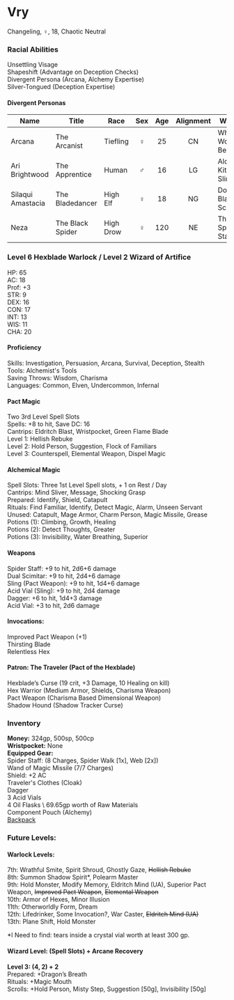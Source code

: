 # Vry 
Changeling, ♀, 18, Chaotic Neutral

### Racial Abilities
Unsettling Visage \
Shapeshift (Advantage on Deception Checks) \
Divergent Persona (Arcana, Alchemy Expertise) \
Silver-Tongued (Deception Expertise)

#### Divergent Personas
| Name              | Title             |   Race    | Sex | Age | Alignment |         Weapon         | Familiar |
| ----------------- | ----------------- | --------- |:---:|:---:|:---------:| ---------------------- | -------- |
| Arcana            | The Arcanist      | Tiefling  |  ♀  | 25  |    CN     | Whatever Work Best     | Gargoyle |
| Ari Brightwood    | The Apprentice    | Human     |  ♂  | 16  |    LG     | Alchemy Kit & Sling    | Octopus  |
| Silaqui Amastacia | The Bladedancer   | High Elf  |  ♀  | 18  |    NG     | Double-Bladed Scimitar | Owl      |
| Neza              | The Black Spider  | High Drow |  ♀  | 120 |    NE     | The Spider Staff       | Spider   |

### Level 6 Hexblade Warlock / Level 2 Wizard of Artifice
HP: 65 \
AC: 18 \
Prof: +3 \
STR: 9 \
DEX: 16 \
CON: 17 \
INT: 13 \
WIS: 11 \
CHA: 20

#### Proficiency
Skills: Investigation, Persuasion, Arcana, Survival, Deception, Stealth \
Tools: Alchemist's Tools \
Saving Throws: Wisdom, Charisma \
Languages: Common, Elven, Undercommon, Infernal 

#### Pact Magic
Two 3rd Level Spell Slots \
Spells: +8 to hit, Save DC: 16 \
Cantrips: Eldritch Blast, Wristpocket, Green Flame Blade \
Level 1: Hellish Rebuke \
Level 2: Hold Person, Suggestion, Flock of Familiars \
Level 3: Counterspell, Elemental Weapon, Dispel Magic

#### Alchemical Magic
Spell Slots: Three 1st Level Spell slots, + 1 on Rest / Day \
Cantrips: Mind Sliver, Message, Shocking Grasp \
Prepared: Identify, Shield, Catapult \
Rituals: Find Familiar, Identify, Detect Magic, Alarm, Unseen Servant \
Unused: Catapult, Mage Armor, Charm Person, Magic Missile, Grease \
Potions (1): Climbing, Growth, Healing \
Potions (2): Detect Thoughts, Greater \
Potions (3): Invisibility, Water Breathing, Superior 

#### Weapons 
Spider Staff: +9 to hit, 2d6+6 damage \
Dual Scimitar: +9 to hit, 2d4+6 damage \
Sling (Pact Weapon): +9 to hit, 1d4+6 damage \
Acid Vial (Sling): +9 to hit, 2d4 damage \
Dagger: +6 to hit, 1d4+3 damage \
Acid Vial: +3 to hit, 2d6 damage 

#### Invocations:
Improved Pact Weapon (+1) \
Thirsting Blade \
Relentless Hex 

#### Patron: The Traveler (Pact of the Hexblade) 
Hexblade’s Curse (19 crit, +3 Damage, 10 Healing on kill) \
Hex Warrior (Medium Armor, Shields, Charisma Weapon) \
Pact Weapon (Charisma Based Dimensional Weapon) \
Shadow Hound (Shadow Tracker Curse)

### Inventory
**Money:** 324gp, 500sp, 500cp \
**Wristpocket:** None \
**Equipped Gear:** \
Spider Staff: (8 Charges, Spider Walk [1x], Web [2x]) \
Wand of Magic Missile (7/7 Charges) \
Shield: +2 AC \
Traveler's Clothes (Cloak) \
Dagger \
3 Acid Vials \
4 Oil Flasks \ 
69.65gp worth of Raw Materials \
Component Pouch (Alchemy) \
[Backpack](https://github.com/DestinyVolt/D-D/blob/master/Vry/Inventory.md)

### Future Levels: 
#### Warlock Levels:
7th: Wrathful Smite, Spirit Shroud, Ghostly Gaze, ~~Hellish Rebuke~~ \
8th: Summon Shadow Spirit*, Polearm Master \
9th: Hold Monster, Modify Memory, Eldritch Mind (UA), Superior Pact Weapon, ~~Improved Pact Weapon~~, ~~Elemental Weapon~~ \
10th: Armor of Hexes, Minor Illusion \
11th: Otherworldly Form, Dream \
12th: Lifedrinker, Some Invocation?, War Caster, ~~Eldritch Mind (UA)~~ \
13th: Plane Shift, Hold Monster

\*I Need to find: tears inside a crystal vial worth at least 300 gp.

#### Wizard Level: (Spell Slots) + Arcane Recovery
**Level 3: (4, 2) + 2** \
Prepared: +Dragon’s Breath \
Rituals: +Magic Mouth \
Scrolls: +Hold Person, Misty Step, Suggestion [50g], Invisibility [50g]
